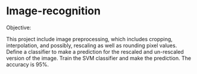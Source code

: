 # Image-recognition

Objective:

This project include image preprocessing, which includes cropping, interpolation, and possibly, rescaling as well as rounding pixel values.
Define a classifier to make a prediction for the rescaled and un-rescaled version of the image. Train the SVM classifier and make the prediction.
The accuracy is 95%.
